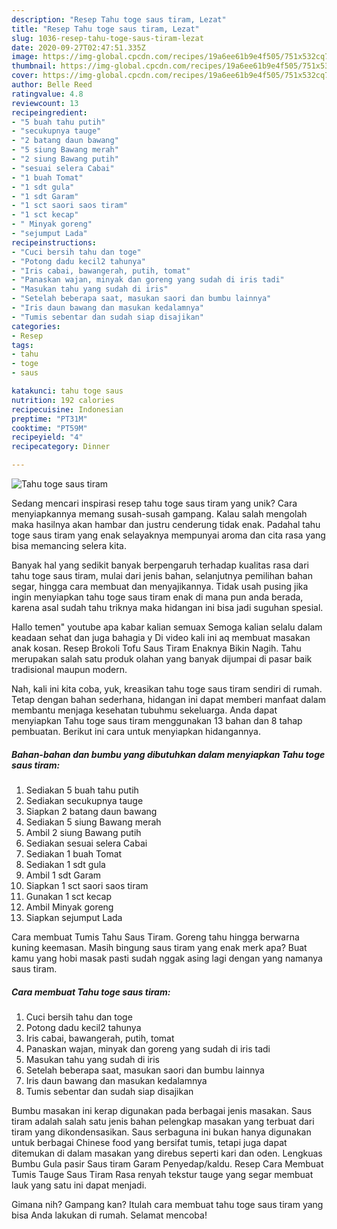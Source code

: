```yaml
---
description: "Resep Tahu toge saus tiram, Lezat"
title: "Resep Tahu toge saus tiram, Lezat"
slug: 1036-resep-tahu-toge-saus-tiram-lezat
date: 2020-09-27T02:47:51.335Z
image: https://img-global.cpcdn.com/recipes/19a6ee61b9e4f505/751x532cq70/tahu-toge-saus-tiram-foto-resep-utama.jpg
thumbnail: https://img-global.cpcdn.com/recipes/19a6ee61b9e4f505/751x532cq70/tahu-toge-saus-tiram-foto-resep-utama.jpg
cover: https://img-global.cpcdn.com/recipes/19a6ee61b9e4f505/751x532cq70/tahu-toge-saus-tiram-foto-resep-utama.jpg
author: Belle Reed
ratingvalue: 4.8
reviewcount: 13
recipeingredient:
- "5 buah tahu putih"
- "secukupnya tauge"
- "2 batang daun bawang"
- "5 siung Bawang merah"
- "2 siung Bawang putih"
- "sesuai selera Cabai"
- "1 buah Tomat"
- "1 sdt gula"
- "1 sdt Garam"
- "1 sct saori saos tiram"
- "1 sct kecap"
- " Minyak goreng"
- "sejumput Lada"
recipeinstructions:
- "Cuci bersih tahu dan toge"
- "Potong dadu kecil2 tahunya"
- "Iris cabai, bawangerah, putih, tomat"
- "Panaskan wajan, minyak dan goreng yang sudah di iris tadi"
- "Masukan tahu yang sudah di iris"
- "Setelah beberapa saat, masukan saori dan bumbu lainnya"
- "Iris daun bawang dan masukan kedalamnya"
- "Tumis sebentar dan sudah siap disajikan"
categories:
- Resep
tags:
- tahu
- toge
- saus

katakunci: tahu toge saus 
nutrition: 192 calories
recipecuisine: Indonesian
preptime: "PT31M"
cooktime: "PT59M"
recipeyield: "4"
recipecategory: Dinner

---
```



![Tahu toge saus tiram](https://img-global.cpcdn.com/recipes/19a6ee61b9e4f505/751x532cq70/tahu-toge-saus-tiram-foto-resep-utama.jpg)

Sedang mencari inspirasi resep tahu toge saus tiram yang unik? Cara menyiapkannya memang susah-susah gampang. Kalau salah mengolah maka hasilnya akan hambar dan justru cenderung tidak enak. Padahal tahu toge saus tiram yang enak selayaknya mempunyai aroma dan cita rasa yang bisa memancing selera kita.

Banyak hal yang sedikit banyak berpengaruh terhadap kualitas rasa dari tahu toge saus tiram, mulai dari jenis bahan, selanjutnya pemilihan bahan segar, hingga cara membuat dan menyajikannya. Tidak usah pusing jika ingin menyiapkan tahu toge saus tiram enak di mana pun anda berada, karena asal sudah tahu triknya maka hidangan ini bisa jadi suguhan spesial.

Hallo temen&#34; youtube apa kabar kalian semuax Semoga kalian selalu dalam keadaan sehat dan juga bahagia y Di video kali ini aq membuat masakan anak kosan. Resep Brokoli Tofu Saus Tiram Enaknya Bikin Nagih. Tahu merupakan salah satu produk olahan yang banyak dijumpai di pasar baik tradisional maupun modern.


Nah, kali ini kita coba, yuk, kreasikan tahu toge saus tiram sendiri di rumah. Tetap dengan bahan sederhana, hidangan ini dapat memberi manfaat dalam membantu menjaga kesehatan tubuhmu sekeluarga. Anda dapat menyiapkan Tahu toge saus tiram menggunakan 13 bahan dan 8 tahap pembuatan. Berikut ini cara untuk menyiapkan hidangannya.

<!--inarticleads1-->

##### Bahan-bahan dan bumbu yang dibutuhkan dalam menyiapkan Tahu toge saus tiram:

1. Sediakan 5 buah tahu putih
1. Sediakan secukupnya tauge
1. Siapkan 2 batang daun bawang
1. Sediakan 5 siung Bawang merah
1. Ambil 2 siung Bawang putih
1. Sediakan sesuai selera Cabai
1. Sediakan 1 buah Tomat
1. Sediakan 1 sdt gula
1. Ambil 1 sdt Garam
1. Siapkan 1 sct saori saos tiram
1. Gunakan 1 sct kecap
1. Ambil  Minyak goreng
1. Siapkan sejumput Lada


Cara membuat Tumis Tahu Saus Tiram. Goreng tahu hingga berwarna kuning keemasan. Masih bingung saus tiram yang enak merk apa? Buat kamu yang hobi masak pasti sudah nggak asing lagi dengan yang namanya saus tiram. 

<!--inarticleads2-->

##### Cara membuat Tahu toge saus tiram:

1. Cuci bersih tahu dan toge
1. Potong dadu kecil2 tahunya
1. Iris cabai, bawangerah, putih, tomat
1. Panaskan wajan, minyak dan goreng yang sudah di iris tadi
1. Masukan tahu yang sudah di iris
1. Setelah beberapa saat, masukan saori dan bumbu lainnya
1. Iris daun bawang dan masukan kedalamnya
1. Tumis sebentar dan sudah siap disajikan


Bumbu masakan ini kerap digunakan pada berbagai jenis masakan. Saus tiram adalah salah satu jenis bahan pelengkap masakan yang terbuat dari tiram yang dikondensasikan. Saus serbaguna ini bukan hanya digunakan untuk berbagai Chinese food yang bersifat tumis, tetapi juga dapat ditemukan di dalam masakan yang direbus seperti kari dan oden. Lengkuas Bumbu Gula pasir Saus tiram Garam Penyedap/kaldu. Resep Cara Membuat Tumis Tauge Saus Tiram Rasa renyah tekstur tauge yang segar membuat lauk yang satu ini dapat menjadi. 

Gimana nih? Gampang kan? Itulah cara membuat tahu toge saus tiram yang bisa Anda lakukan di rumah. Selamat mencoba!
